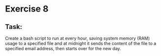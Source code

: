 # Exercise 8

## Task:


Create a bash script to run at every hour, saving system memory (RAM) usage to a specified file and at midnight it sends the content of the file to a specified email address, then starts over for the new day.